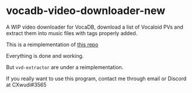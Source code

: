 # vocadb-video-downloader-new

A WIP video downloader for VocaDB, download a list of Vocaloid PVs and extract them into music files with tags properly added.

This is a reimplementation of [this repo](https://github.com/CXwudi/vocadb-video-downloader)

Everything is done and working. 

But `vvd-extractor` are under a reimplementation. 

If you really want to use this program, contact me through email or Discord at CXwudi#3565
